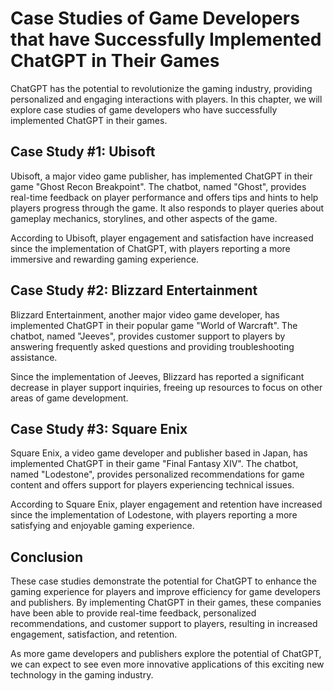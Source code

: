 Case Studies of Game Developers that have Successfully Implemented ChatGPT in Their Games
=============================================================================================================================================

ChatGPT has the potential to revolutionize the gaming industry, providing personalized and engaging interactions with players. In this chapter, we will explore case studies of game developers who have successfully implemented ChatGPT in their games.

Case Study #1: Ubisoft
----------------------

Ubisoft, a major video game publisher, has implemented ChatGPT in their game "Ghost Recon Breakpoint". The chatbot, named "Ghost", provides real-time feedback on player performance and offers tips and hints to help players progress through the game. It also responds to player queries about gameplay mechanics, storylines, and other aspects of the game.

According to Ubisoft, player engagement and satisfaction have increased since the implementation of ChatGPT, with players reporting a more immersive and rewarding gaming experience.

Case Study #2: Blizzard Entertainment
-------------------------------------

Blizzard Entertainment, another major video game developer, has implemented ChatGPT in their popular game "World of Warcraft". The chatbot, named "Jeeves", provides customer support to players by answering frequently asked questions and providing troubleshooting assistance.

Since the implementation of Jeeves, Blizzard has reported a significant decrease in player support inquiries, freeing up resources to focus on other areas of game development.

Case Study #3: Square Enix
--------------------------

Square Enix, a video game developer and publisher based in Japan, has implemented ChatGPT in their game "Final Fantasy XIV". The chatbot, named "Lodestone", provides personalized recommendations for game content and offers support for players experiencing technical issues.

According to Square Enix, player engagement and retention have increased since the implementation of Lodestone, with players reporting a more satisfying and enjoyable gaming experience.

Conclusion
----------

These case studies demonstrate the potential for ChatGPT to enhance the gaming experience for players and improve efficiency for game developers and publishers. By implementing ChatGPT in their games, these companies have been able to provide real-time feedback, personalized recommendations, and customer support to players, resulting in increased engagement, satisfaction, and retention.

As more game developers and publishers explore the potential of ChatGPT, we can expect to see even more innovative applications of this exciting new technology in the gaming industry.
